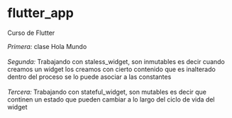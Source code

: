 # flutter_app
Curso de Flutter

*Primera:* clase Hola Mundo
<br/><br/>
*Segunda:* Trabajando con staless_widget, son inmutables es decir cuando creamos un widget los creamos con cierto contenido que es inalterado dentro del proceso se lo puede asociar a las constantes
<br/><br/>
*Tercera:* Trabajando con stateful_widget, son mutables es decir que continen un estado que pueden cambiar a lo largo del ciclo de vida del widget

